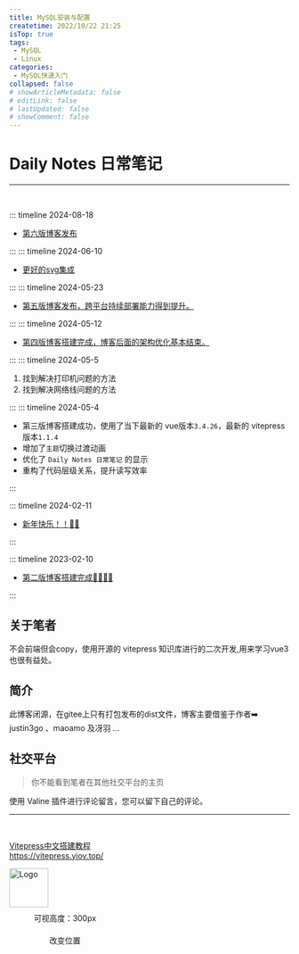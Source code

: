 ```yaml
---
title: MySQL安装与配置
createtime: 2022/10/22 21:25
isTop: true
tags:
 - MySQL
 - Linux
categories:
 - MySQL快速入门
collapsed: false
# showArticleMetadata: false
# editLink: false
# lastUpdated: false
# showComment: false
---
```

# Daily Notes 日常笔记

---
<br/>

::: timeline 2024-08-18

- [第六版博客发布](./2024/08/18第六版博客发布)

:::
::: timeline 2024-06-10

- [更好的svg集成](./2024/06/10更好的svg集成)

:::
::: timeline 2024-05-23

- [第五版博客发布，跨平台持续部署能力得到提升。](./2024/05/23第五版博客发布完成)

:::
::: timeline 2024-05-12

- [第四版博客搭建完成，博客后面的架构优化基本结束。](./2024/05/11第四版博客新题性)

:::
::: timeline 2024-05-5
1. 找到解决打印机问题的方法
2. 找到解决网络线问题的方法

:::
::: timeline 2024-05-4

- 第三版博客搭建成功，使用了当下最新的 vue版本`3.4.26`，最新的 vitepress 版本`1.1.4`
- 增加了`主题`切换过渡动画
- 优化了 `Daily Notes 日常笔记` 的显示
- 重构了代码层级关系，提升读写效率

:::

 
::: timeline 2024-02-11

- [新年快乐！！🎉🎉](./2024/02/11新年快乐)

:::

::: timeline 2023-02-10

- [第二版博客搭建完成🥳🎉🎉🎊](./2024/02/10第二版博客搭建完成)

:::


   

## 关于笔者
不会前端但会copy，使用开源的 vitepress 知识库进行的二次开发,用来学习vue3也很有益处。

## 简介
此博客闭源，在gitee上只有打包发布的dist文件，博客主要借鉴于作者➡️ justin3go 、maoamo 及冴羽 ...

## 社交平台
> 你不能看到笔者在其他社交平台的主页


使用 Valine 插件进行评论留言，您可以留下自己的评论。

---
<br/>

<div class="linkcard">
  <a href="https://vitepress.yiov.top/" target="_blank">
    <p class="description">Vitepress中文搭建教程<br><span>https://vitepress.yiov.top/</span></p>
    <div class="logo">
        <img alt="Logo" width="70px" height="70px" src="https://gitee.com/zhangjunjiee/article-images/raw/master/images/202405051433983.jpg" />
    </div>
  </a>
</div>


<script setup>
import { NBackTop } from 'naive-ui'
</script>

<NBackTop :right="100" />
<NBackTop :bottom="100" :visibility-height="300">
    <div
      style="
        width: 200px;
        height: 40px;
        line-height: 40px;
        text-align: center;
        font-size: 14px;
      "
    >
      可视高度：300px
    </div>
  </NBackTop>

<NBackTop :right="40" :bottom="160">
    <div
      style="
        width: 200px;
        height: 40px;
        line-height: 40px;
        text-align: center;
        font-size: 14px;
      "
    >
      改变位置
    </div>
  </NBackTop>


<style module>
.carousel-img {
  margin: 0 auto;
  width: 100%;
  height: 100%;
  object-fit: cover;
}
</style>
